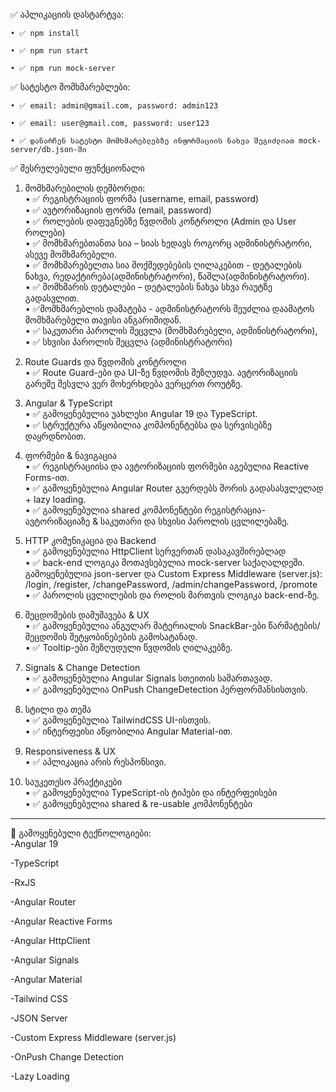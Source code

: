 ✅ აპლიკაციის დასტარტვა:

    • ✅ npm install

    • ✅ npm run start 

    • ✅ npm run mock-server

✅ სატესტო მომხმარებლები:

    • ✅ email: admin@gmail.com, password: admin123

    • ✅ email: user@gmail.com, password: user123 

    • ✅ დანარჩენ სატესტო მომხმარებლებზე ინფორმაციის ნახვა შეგიძლიათ mock-server/db.json-ში


✅ შესრულებული ფუნქციონალი
1. მომხმარებილის დეშბორდი:  
   • ✅ რეგისტრაციის ფორმა (username, email, password)  
   • ✅ ავტორიზაციის ფორმა (email, password)  
   • ✅ როლების დაფუგნებზე წვდომის კონტროლი (Admin და User როლები)  
   • ✅ მომხმარებთანთა სია – სიას ხედავს როგორც ადმინისტრატორი, ასევე მომხმარებელი.  
   • ✅ მომხმარებელთა სია მოქმედებების ღილაკებით - დეტალების ნახვა, რედაქტირება(ადმინისტრატორი), წაშლა(ადმინისტრატორი).  
   • ✅ მომხმარის დეტალები – დეტალების ნახვა სხვა რაუტზე გადასვლით.  
   • ✅მომხმარებლის დამატება - ადმინისტრატორს შეუძლია დაამატოს მომხმარებელი თავისი ანგარიშიდან.  
   • ✅ საკუთარი პაროლის შეცვლა (მომხმარებელი, ადმინისტრატორი),  
   • ✅ სხვისი პაროლის შეცვლა (ადმინისტრატორი)

2. Route Guards და წვდომის კონტროლი  
   • ✅ Route Guard-ები და UI-ზე წვდომის შეზღუდვა. ავტორიზაციის გარეშე შესვლა ვერ მოხერხდება ვერცერთ როუტზე.

3. Angular & TypeScript  
   • ✅ გამოყენებულია უახლესი Angular 19 და TypeScript.  
   • ✅ სტრუქტურა აწყობილია კომპონენტებსა და სერვისებზე დაყრდნობით.

4. ფორმები & ნავიგაცია  
   • ✅ რეგისტრაციისა და ავტორიზაციის ფორმები აგებულია Reactive Forms-ით.  
   • ✅ გამოყენებულია Angular Router გვერდებს შორის გადასასვლელად + lazy loading.  
   • ✅ გამოყენებულია shared კომპონენტები რეგისტრაცია-ავტორიზაციაზე & საკუთარი და სხვისი პაროლის ცვლილებაზე.

5. HTTP კომუნიკაცია და Backend  
   • ✅ გამოყენებულია HttpClient სერვერთან დასაკავშირებლად  
   • ✅ back-end ლოგიკა მოთავსებულია mock-server საქაღალდეში. გამოყენებულია json-server და Custom Express Middleware (server.js):  
    /login, /register, /changePassword, /admin/changePassword, /promote  
   • ✅ პაროლის ცვლილების და როლის მართვის ლოგიკა back-end-ზე.

6. შეცდომების დამუშავება & UX  
   • ✅ გამოყენებულია ანგულარ მატერიალის SnackBar-ები წარმატების/შეცდომის შეტყობინებების გამოსატანად.  
   • ✅ Tooltip-ები შეზღუდული წვდომის ღილაკებზე.

7. Signals & Change Detection  
   • ✅ გამოყენებულია Angular Signals სთეითის სამართავად.  
   • ✅ გამოყენებულია OnPush ChangeDetection პერფორმანსისთვის.

8. სტილი და თემა  
   • ✅ გამოყენებულია TailwindCSS UI-ისთვის.  
   • ✅ ინტერფეისი აწყობილია Angular Material-ით.

9. Responsiveness & UX  
   • ✅ აპლიკაცია არის რესპონსივი.

10. საუკეთესო პრაქტიკები  
    • ✅ გამოყენებულია TypeScript-ის ტიპები და ინტერფეისები  
    • ✅ გამოყენებულია shared & re-usable კომპონენტები

---

🚀 გამოყენებული ტექნოლოგიები:  
-Angular 19

-TypeScript

-RxJS

-Angular Router

-Angular Reactive Forms

-Angular HttpClient

-Angular Signals

-Angular Material

-Tailwind CSS

-JSON Server

-Custom Express Middleware (server.js)

-OnPush Change Detection

-Lazy Loading
